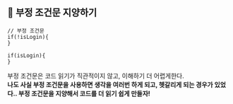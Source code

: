 ## 📌 부정 조건문 지양하기

```
// 부정 조건문
if(!isLogin){
}

if(isLogin){
}
```

부정 조건문은 코드 읽기가 직관적이지 않고, 이해하기 더 어렵게한다.  
**나도 사실 부정 조건문을 사용하면 생각을 여러번 하게 되고, 헷갈리게 되는 경우가 있었다.. 부정 조건문을 지양해서 코드를 더 읽기 쉽게 만들자!**
